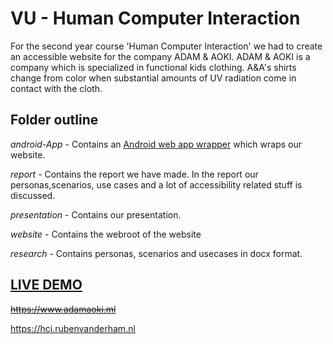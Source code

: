 # VU - Human Computer Interaction
For the second year course 'Human Computer Interaction' we had to create an accessible website for the company ADAM & AOKI. ADAM & AOKI is a company which is specialized in functional kids clothing. A&A's shirts change from color when substantial amounts of UV radiation come in contact with the cloth.


## Folder outline
_android-App_ -  Contains an [Android web app wrapper](https://github.com/xtools-at/Android-PWA-Wrapper) which wraps our website.

_report_ - Contains the report we have made. In the report our personas,scenarios, use cases and a lot of accessibility related stuff is discussed.

_presentation_ - Contains our presentation.

_website_ - Contains the webroot of the website

_research_ - Contains personas, scenarios and usecases in docx format.


## [LIVE DEMO]
[LIVE DEMO]: https://hci.rubenvanderham.nl
~~https://www.adamaoki.ml~~

https://hci.rubenvanderham.nl


